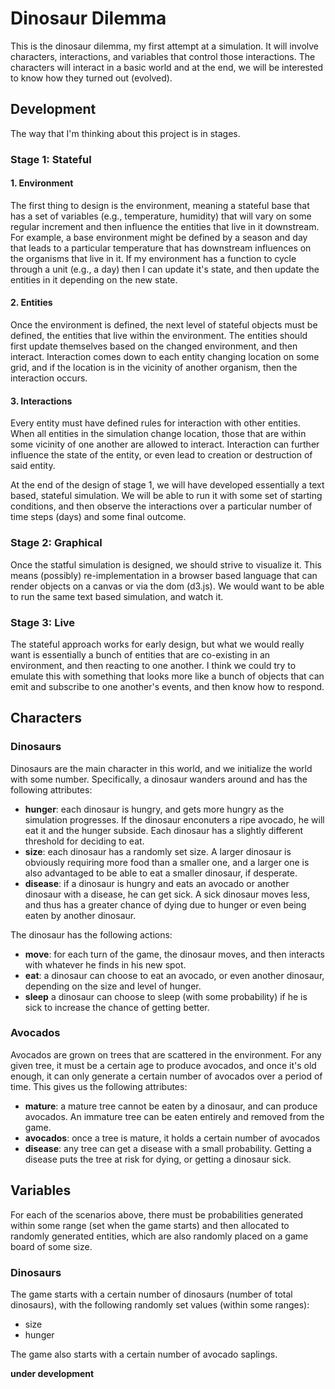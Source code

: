 # Dinosaur Dilemma

This is the dinosaur dilemma, my first attempt at a simulation. It will involve
characters, interactions, and variables that control those interactions.
The characters will interact in a basic world and at the end, we will be
interested to know how they turned out (evolved).

## Development

The way that I'm thinking about this project is in stages. 

### Stage 1: Stateful

#### 1. Environment

The first thing to design is the environment, meaning a stateful base that has a set of variables (e.g., temperature, humidity) that will vary
on some regular increment and then influence the entities that live in it downstream. For example, a base environment might 
be defined by a season and day that leads to a particular temperature that has downstream influences on the organisms that live
in it. If my environment has a function to cycle through a unit (e.g., a day) then I can update it's state, and
then update the entities in it depending on the new state.

#### 2. Entities

Once the environment is defined, the next level of stateful objects must be defined, the entities that live within
the environment. The entities should first update themselves based on the changed environment, and then interact.
Interaction comes down to each entity changing location on some grid, and if the location is in the vicinity
of another organism, then the interaction occurs.

#### 3. Interactions

Every entity must have defined rules for interaction with other entities. When all entities
in the simulation change location, those that are within some vicinity of one another
are allowed to interact. Interaction can further influence the state of the entity,
or even lead to creation or destruction of said entity.

At the end of the design of stage 1, we will have developed essentially a text based, stateful simulation.
We will be able to run it with some set of starting conditions, and then observe the interactions
over a particular number of time steps (days) and some final outcome.

### Stage 2: Graphical

Once the statful simulation is designed, we should strive to visualize it. This
means (possibly) re-implementation in a browser based language that can render
objects on a canvas or via the dom (d3.js). We would want to be able to run
the same text based simulation, and watch it.

### Stage 3: Live

The stateful approach works for early design, but what we would really want is essentially
a bunch of entities that are co-existing in an environment, and then reacting to one another.
I think we could try to emulate this with something that looks more like a bunch of
objects that can emit and subscribe to one another's events, and then know how to
respond.


## Characters

### Dinosaurs

Dinosaurs are the main character in this world, and we initialize the world
with some number. Specifically, a dinosaur wanders around and has the following
attributes:

 - **hunger**: each dinosaur is hungry, and gets more hungry as the simulation progresses. If the dinosaur enconuters a ripe avocado, he will eat it and the hunger subside. Each dinosaur has a slightly different threshold for deciding to eat.
 - **size**: each dinosaur has a randomly set size. A larger dinosaur is obviously requiring more food than a smaller one, and a larger one is also advantaged to be able to eat a smaller dinosaur, if desperate.
 - **disease**: if a dinosaur is hungry and eats an avocado or another dinosaur with a disease, he can get sick. A sick dinosaur moves less, and thus has a greater chance of dying due to hunger or even being eaten by another dinosaur.

The dinosaur has the following actions:

 - **move**: for each turn of the game, the dinosaur moves, and then interacts with whatever he finds in his new spot.
 - **eat**: a dinosaur can choose to eat an avocado, or even another dinosaur, depending on the size and level of hunger.
 - **sleep** a dinosaur can choose to sleep (with some probability) if he is sick to increase the chance of getting better.

### Avocados

Avocados are grown on trees that are scattered in the environment. For any given tree, it must be a certain age to produce avocados, and once it's old enough, it can only generate a certain number of avocados over a period of time. This gives us the following attributes:

 - **mature**: a mature tree cannot be eaten by a dinosaur, and can produce avocados. An immature tree can be eaten entirely and removed from the game.
 - **avocados**: once a tree is mature, it holds a certain number of avocados
 - **disease**: any tree can get a disease with a small probability. Getting a disease puts the tree at risk for dying, or getting a dinosaur sick.

## Variables

For each of the scenarios above, there must be probabilities generated within some range (set when the game starts) and then allocated to randomly generated entities, which are also randomly placed on a game board of some size.

### Dinosaurs

The game starts with a certain number of dinosaurs (number of total dinosaurs), with the following randomly set values (within some ranges):

 - size
 - hunger

The game also starts with a certain number of avocado saplings.

**under development**
